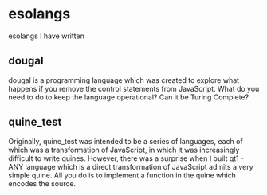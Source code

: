 # esolangs
 esolangs I have written
 
## dougal
 dougal is a programming language which was created to explore what happens if you remove the control statements from JavaScript. What do you need to do to keep the language operational? Can it be Turing Complete?
 
## quine_test
 Originally, quine_test was intended to be a series of languages, each of which was a transformation of JavaScript, in which it was increasingly difficult to write quines. However, there was a surprise when I built qt1 - ANY language which is a direct transformation of JavaScript admits a very simple quine. All you do is to implement a function in the quine which encodes the source.

